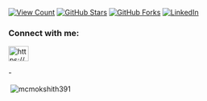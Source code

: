 [![View Count](https://views.whatilearened.today/views/github/McMoKsHiTh391/McMokshith_SDP_BU21EECE0100391.svg)]([[https://github.com/McMoKsHiTh391/McMokshith_SDP_BU21EECE0100391])
[![GitHub Stars](https://img.shields.io/github/stars/McMoKsHiTh391/McMokshith_SDP_BU21EECE0100391.svg)]([https://github.com/McMoKsHiTh391/McMokshith_SDP_BU21EECE0100391/stargazers])
[![GitHub Forks](https://img.shields.io/github/forks/McMoKsHiTh391/McMokshith_SDP_BU21EECE0100391.svg)](https://github.com/McMoKsHiTh391/McMokshith_SDP_BU21EECE0100391/forks)
[![LinkedIn](https://img.shields.io/badge/LinkedIn-Connect-blue.svg)](https://www.linkedin.com/in/chandra-mokshith-marasu-82b9b6256/)
 <h3 align="left">Connect with me:</h3>
<p align="left">
<a href="https://linkedin.com/in/https://www.linkedin.com/in/chandra-mokshith-marasu-82b9b6256/" target="blank"><img align="center" src="https://raw.githubusercontent.com/rahuldkjain/github-profile-readme-generator/master/src/images/icons/Social/linked-in-alt.svg" alt="https://www.linkedin.com/in/chandra-mokshith-marasu-82b9b6256/" height="30" width="40" /></a>
</p>
- <p>&nbsp;<img align="center" src="https://github-readme-stats.vercel.app/api?username=mcmokshith391&show_icons=true&locale=en" alt="mcmokshith391" /></p>
